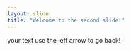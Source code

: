```yaml
---
layout: slide
title: "Welcome to the second slide!"
---
```

your text
use the left arrow to go back!
